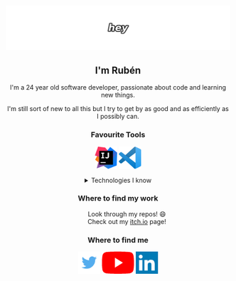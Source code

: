 ![header](https://github.com/benchi99/benchi99/blob/main/images/_header.png?raw=true)

<h2 align="center">I'm Rubén</h2>

<p align="center">I'm a 24 year old software developer, passionate about code and learning new things.</p>

<p align="center">I'm still sort of new to all this but I try to get by as good and as efficiently as I possibly can.</p>

<h3 align="center">Favourite Tools</h3>

<p align="center">
    <a href="https://www.jetbrains.com/idea/"><img src="https://github.com/benchi99/benchi99/blob/main/icons/ij_logo.png" height="50" width="50" /></a>
    <a href="https://code.visualstudio.com/"><img src="https://github.com/benchi99/benchi99/blob/main/icons/vscode_logo.png" height="50" width="50" /></a>
</p>

<details align="center">
    <summary>Technologies I know</summary>
    <dl align="center">
        <dt>Technologies I mainly dominate:</dt>
        <dd>Java</dd>
        <dd><a href="https://spring.io/">Spring Boot</a></dd>
        <dd><a href="https://vuejs.org/">Vue.js</a></dd>
        <dd>SQL (<a href="https://www.mysql.com/">MySQL</a> - Oracle)</dd>
        <dt>Technologies I have also used to a lesser extent:</dt>
        <dd>C#</dd>
        <dd>Python</dd>
        <dd>PHP</dd>
        <dd><a href="https://unity.com/">Unity3D</a></dd>
        <dd><a href="https://www.djangoproject.com/">Django Framework</a></dd>
        <dd><a href="https://www.slimframework.com/">Slim Framework</a></dd>
        <dd><a href="https://www.heroku.com/">Heroku</a></dd>
    </dl>
</details>


<h3 align="center">Where to find my work</h3> 

<dl align="center">
    <dd>Look through my repos! 😄</dd>
    <dd>Check out my <a href="https://benchi99.itch.io/">itch.io</a> page!</dd>
</dl>

<h3 align="center">Where to find me</h3>

<p align="center">
    <a href="https://twitter.com/benchi99"><img src="https://github.com/benchi99/benchi99/blob/main/icons/twitter_logo.png" height="50" /></a>
    <a href="https://www.youtube.com/channel/UCnbqvh0ZpxVo-WSvY3QivSA"><img src="https://github.com/benchi99/benchi99/blob/main/icons/yt_logo.png" height="50" /></a>
    <a href="https://www.linkedin.com/in/rub%C3%A9n-bermejo-romero/"><img src="https://github.com/benchi99/benchi99/blob/main/icons/linkedin_logo.png" height="50" /></a>
</p>
